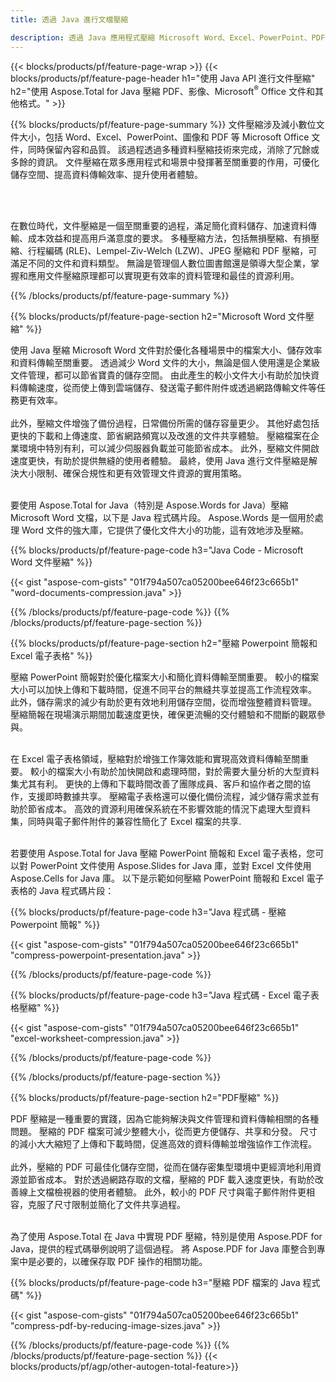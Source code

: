 ```yaml
---
title: 透過 Java 進行文檔壓縮

description: 透過 Java 應用程式壓縮 Microsoft Word、Excel、PowerPoint、PDF 和圖像等文件來減少大小。 在線測試壓縮結果。
---
```


{{< blocks/products/pf/feature-page-wrap >}}
{{< blocks/products/pf/feature-page-header h1="使用 Java API 進行文件壓縮" h2="使用 Aspose.Total for Java 壓縮 PDF、影像、Microsoft<sup>&reg;</sup> Office 文件和其他格式。" >}}

{{% blocks/products/pf/feature-page-summary %}}
文件壓縮涉及減小數位文件大小，包括 Word、Excel、PowerPoint、圖像和 PDF 等 Microsoft Office 文件，同時保留內容和品質。 該過程透過多種資料壓縮技術來完成，消除了冗餘或多餘的資訊。 文件壓縮在眾多應用程式和場景中發揮著至關重要的作用，可優化儲存空間、提高資料傳輸效率、提升使用者體驗。

<br /> <br />

在數位時代，文件壓縮是一個至關重要的過程，滿足簡化資料儲存、加速資料傳輸、成本效益和提高用戶滿意度的要求。 多種壓縮方法，包括無損壓縮、有損壓縮、行程編碼 (RLE)、Lempel-Ziv-Welch (LZW)、JPEG 壓縮和 PDF 壓縮，可滿足不同的文件和資料類型。 無論是管理個人數位圖書館還是領導大型企業，掌握和應用文件壓縮原理都可以實現更有效率的資料管理和最佳的資源利用。

{{% /blocks/products/pf/feature-page-summary  %}}

{{% blocks/products/pf/feature-page-section  h2="Microsoft Word 文件壓縮" %}}

使用 Java 壓縮 Microsoft Word 文件對於優化各種場景中的檔案大小、儲存效率和資料傳輸至關重要。 透過減少 Word 文件的大小，無論是個人使用還是企業級文件管理，都可以節省寶貴的儲存空間。 由此產生的較小文件大小有助於加快資料傳輸速度，從而使上傳到雲端儲存、發送電子郵件附件或透過網路傳輸文件等任務更有效率。<br /><br />
此外，壓縮文件增強了備份過程，日常備份所需的儲存容量更少。 其他好處包括更快的下載和上傳速度、節省網路頻寬以及改進的文件共享體驗。 壓縮檔案在企業環境中特別有利，可以減少伺服器負載並可能節省成本。 此外，壓縮文件開啟速度更快，有助於提供無縫的使用者體驗。 最終，使用 Java 進行文件壓縮是解決大小限制、確保合規性和更有效管理文件資源的實用策略。<br /><br />

要使用 Aspose.Total for Java（特別是 Aspose.Words for Java）壓縮 Microsoft Word 文檔，以下是 Java 程式碼片段。 Aspose.Words 是一個用於處理 Word 文件的強大庫，它提供了優化文件大小的功能，這有效地涉及壓縮。

{{% blocks/products/pf/feature-page-code h3="Java Code - Microsoft Word 文件壓縮" %}}

{{< gist "aspose-com-gists" "01f794a507ca05200bee646f23c665b1" "word-documents-compression.java" >}}

{{% /blocks/products/pf/feature-page-code  %}}
{{% /blocks/products/pf/feature-page-section %}}

{{% blocks/products/pf/feature-page-section  h2="壓縮 Powerpoint 簡報和 Excel 電子表格" %}}

壓縮 PowerPoint 簡報對於優化檔案大小和簡化資料傳輸至關重要。 較小的檔案大小可以加快上傳和下載時間，促進不同平台的無縫共享並提高工作流程效率。 此外，儲存需求的減少有助於更有效地利用儲存空間，從而增強整體資料管理。 壓縮簡報在現場演示期間加載速度更快，確保更流暢的交付體驗和不間斷的觀眾參與。<br /><br />

在 Excel 電子表格領域，壓縮對於增強工作簿效能和實現高效資料傳輸至關重要。 較小的檔案大小有助於加快開啟和處理時間，對於需要大量分析的大型資料集尤其有利。 更快的上傳和下載時間改善了團隊成員、客戶和協作者之間的協作，支援即時數據共享。 壓縮電子表格還可以優化備份流程，減少儲存需求並有助於節省成本。 高效的資源利用確保系統在不影響效能的情況下處理大型資料集，同時與電子郵件附件的兼容性簡化了 Excel 檔案的共享.<br /><br />

若要使用 Aspose.Total for Java 壓縮 PowerPoint 簡報和 Excel 電子表格，您可以對 PowerPoint 文件使用 Aspose.Slides for Java 庫，並對 Excel 文件使用 Aspose.Cells for Java 庫。 以下是示範如何壓縮 PowerPoint 簡報和 Excel 電子表格的 Java 程式碼片段：

{{% blocks/products/pf/feature-page-code h3="Java 程式碼 - 壓縮 Powerpoint 簡報" %}}

{{< gist "aspose-com-gists" "01f794a507ca05200bee646f23c665b1" "compress-powerpoint-presentation.java" >}}

{{% /blocks/products/pf/feature-page-code  %}}

{{% blocks/products/pf/feature-page-code h3="Java 程式碼 - Excel 電子表格壓縮" %}}

{{< gist "aspose-com-gists" "01f794a507ca05200bee646f23c665b1" "excel-worksheet-compression.java" >}}

{{% /blocks/products/pf/feature-page-code  %}}

{{% /blocks/products/pf/feature-page-section %}}

{{% blocks/products/pf/feature-page-section  h2="PDF壓縮" %}}

PDF 壓縮是一種重要的實踐，因為它能夠解決與文件管理和資料傳輸相關的各種問題。 壓縮的 PDF 檔案可減少整體大小，從而更方便儲存、共享和分發。 尺寸的減小大大縮短了上傳和下載時間，促進高效的資料傳輸並增強協作工作流程。 <br /><br />
此外，壓縮的 PDF 可最佳化儲存空間，從而在儲存密集型環境中更經濟地利用資源並節省成本。 對於透過網路存取的文檔，壓縮的 PDF 載入速度更快，有助於改善線上文檔檢視器的使用者體驗。 此外，較小的 PDF 尺寸與電子郵件附件更相容，克服了尺寸限制並簡化了文件共享過程。<br /><br />

為了使用 Aspose.Total 在 Java 中實現 PDF 壓縮，特別是使用 Aspose.PDF for Java，提供的程式碼舉例說明了這個過程。 將 Aspose.PDF for Java 庫整合到專案中是必要的，以確保存取 PDF 操作的相關功能。 

{{% blocks/products/pf/feature-page-code h3="壓縮 PDF 檔案的 Java 程式碼" %}}

{{< gist "aspose-com-gists" "01f794a507ca05200bee646f23c665b1" "compress-pdf-by-reducing-image-sizes.java" >}}

{{% /blocks/products/pf/feature-page-code  %}}
{{% /blocks/products/pf/feature-page-section %}}
{{< blocks/products/pf/agp/other-autogen-total-feature>}}